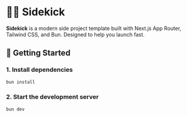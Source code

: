 # 🦸‍♂️ Sidekick

**Sidekick** is a modern side project template built with Next.js App Router, Tailwind CSS, and Bun. Designed to help you launch fast.

## 🚀 Getting Started

### 1. Install dependencies

```bash
bun install
```

### 2. Start the development server

```bash
bun dev
```